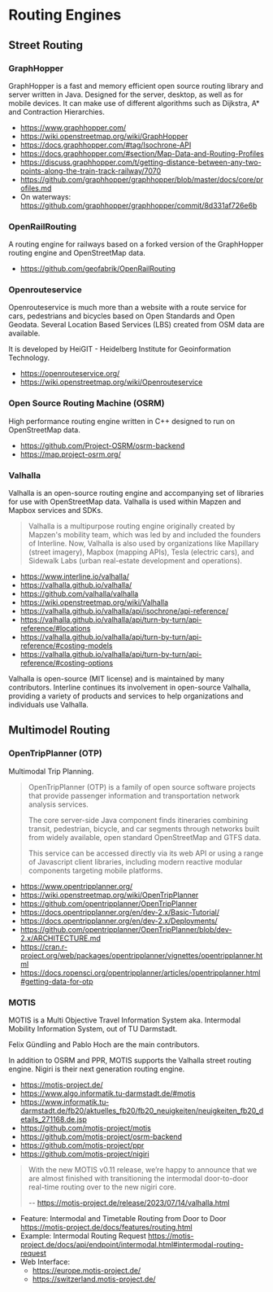 # Routing Engines


## Street Routing

### GraphHopper

GraphHopper is a fast and memory efficient open source routing library and server
written in Java. Designed for the server, desktop, as well as for mobile devices.
It can make use of different algorithms such as Dijkstra, A* and Contraction
Hierarchies.

- https://www.graphhopper.com/
- https://wiki.openstreetmap.org/wiki/GraphHopper
- https://docs.graphhopper.com/#tag/Isochrone-API
- https://docs.graphhopper.com/#section/Map-Data-and-Routing-Profiles
- https://discuss.graphhopper.com/t/getting-distance-between-any-two-points-along-the-train-track-railway/7070
- https://github.com/graphhopper/graphhopper/blob/master/docs/core/profiles.md
- On waterways: https://github.com/graphhopper/graphhopper/commit/8d331af726e6b

### OpenRailRouting

A routing engine for railways based on a forked version of the GraphHopper routing engine
and OpenStreetMap data.

- https://github.com/geofabrik/OpenRailRouting

### Openrouteservice

Openrouteservice is much more than a website with a route service for cars, pedestrians
and bicycles based on Open Standards and Open Geodata. Several Location Based Services
(LBS) created from OSM data are available.

It is developed by HeiGIT - Heidelberg Institute for Geoinformation Technology.

- https://openrouteservice.org/
- https://wiki.openstreetmap.org/wiki/Openrouteservice

### Open Source Routing Machine (OSRM)

High performance routing engine written in C++ designed to run on OpenStreetMap data.

- https://github.com/Project-OSRM/osrm-backend
- https://map.project-osrm.org/

### Valhalla

Valhalla is an open-source routing engine and accompanying set of libraries for use
with OpenStreetMap data. Valhalla is used within Mapzen and Mapbox services and SDKs. 

> Valhalla is a multipurpose routing engine originally created by Mapzen's mobility
> team, which was led by and included the founders of Interline. Now, Valhalla is
> also used by organizations like Mapillary (street imagery), Mapbox (mapping APIs),
> Tesla (electric cars), and Sidewalk Labs (urban real-estate development and
> operations).

- https://www.interline.io/valhalla/
- https://valhalla.github.io/valhalla/
- https://github.com/valhalla/valhalla
- https://wiki.openstreetmap.org/wiki/Valhalla
- https://valhalla.github.io/valhalla/api/isochrone/api-reference/
- https://valhalla.github.io/valhalla/api/turn-by-turn/api-reference/#locations
- https://valhalla.github.io/valhalla/api/turn-by-turn/api-reference/#costing-models
- https://valhalla.github.io/valhalla/api/turn-by-turn/api-reference/#costing-options

Valhalla is open-source (MIT license) and is maintained by many contributors.
Interline continues its involvement in open-source Valhalla, providing a variety
of products and services to help organizations and individuals use Valhalla.


## Multimodel Routing

### OpenTripPlanner (OTP)

Multimodal Trip Planning.

> OpenTripPlanner (OTP) is a family of open source software projects that provide
> passenger information and transportation network analysis services.
>
> The core server-side Java component finds itineraries combining transit, pedestrian,
> bicycle, and car segments through networks built from widely available, open standard
> OpenStreetMap and GTFS data.
>
> This service can be accessed directly via its web API or using a range of Javascript
> client libraries, including modern reactive modular components targeting mobile platforms.

- https://www.opentripplanner.org/
- https://wiki.openstreetmap.org/wiki/OpenTripPlanner
- https://github.com/opentripplanner/OpenTripPlanner
- https://docs.opentripplanner.org/en/dev-2.x/Basic-Tutorial/
- https://docs.opentripplanner.org/en/dev-2.x/Deployments/
- https://github.com/opentripplanner/OpenTripPlanner/blob/dev-2.x/ARCHITECTURE.md
- https://cran.r-project.org/web/packages/opentripplanner/vignettes/opentripplanner.html
- https://docs.ropensci.org/opentripplanner/articles/opentripplanner.html#getting-data-for-otp

### MOTIS

MOTIS is a Multi Objective Travel Information System aka.
Intermodal Mobility Information System, out of TU Darmstadt.

Felix Gündling and Pablo Hoch are the main contributors.

In addition to OSRM and PPR, MOTIS supports the Valhalla street routing engine.
Nigiri is their next generation routing engine. 

- https://motis-project.de/
- https://www.algo.informatik.tu-darmstadt.de/#motis
- https://www.informatik.tu-darmstadt.de/fb20/aktuelles_fb20/fb20_neuigkeiten/neuigkeiten_fb20_details_271168.de.jsp
- https://github.com/motis-project/motis
- https://github.com/motis-project/osrm-backend
- https://github.com/motis-project/ppr
- https://github.com/motis-project/nigiri

> With the new MOTIS v0.11 release, we’re happy to announce that we are almost finished
> with transitioning the intermodal door-to-door real-time routing over to the new
> nigiri core.
>
> -- https://motis-project.de/release/2023/07/14/valhalla.html

- Feature: Intermodal and Timetable Routing from Door to Door
  https://motis-project.de/docs/features/routing.html
- Example: Intermodal Routing Request
  https://motis-project.de/docs/api/endpoint/intermodal.html#intermodal-routing-request
- Web Interface:
  - https://europe.motis-project.de/
  - https://switzerland.motis-project.de/
